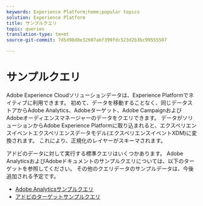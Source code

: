 ```yaml
---
keywords: Experience Platform;home;popular topics
solution: Experience Platform
title: サンプルクエリ
topic: queries
translation-type: tm+mt
source-git-commit: 7d5d98d8e32607abf399fdc523d2b3bc99555507

---
```



# サンプルクエリ

Adobe Experience Cloudソリューションデータは、Experience Platformでネイティブに利用できます。 初めて、データを移動することなく、同じデータストアからAdobe Analytics、Adobeターゲット、Adobe CampaignおよびAdobeオーディエンスマネージャーのデータをクエリできます。 データがソリューションからAdobe Experience Platformに取り込まれると、エクスペリエンスイベントエクスペリエンスデータモデル(エクスペリエンスイベントXDM)に変換されます。 これにより、正規化のレイヤーがスキーマされます。

アドビのデータに対して実行する標準クエリはいくつかあります。 Adobe AnalyticsおよびAdobeドキュメントのサンプルクエリについては、以下のターゲットを参照してください。 その他のクエリデータのサンプルデータは、今後追加される予定です。

- [Adobe Analyticsサンプルクエリ](adobe-analytics.md)
- [アドビのターゲットサンプルクエリ](adobe-target.md)
